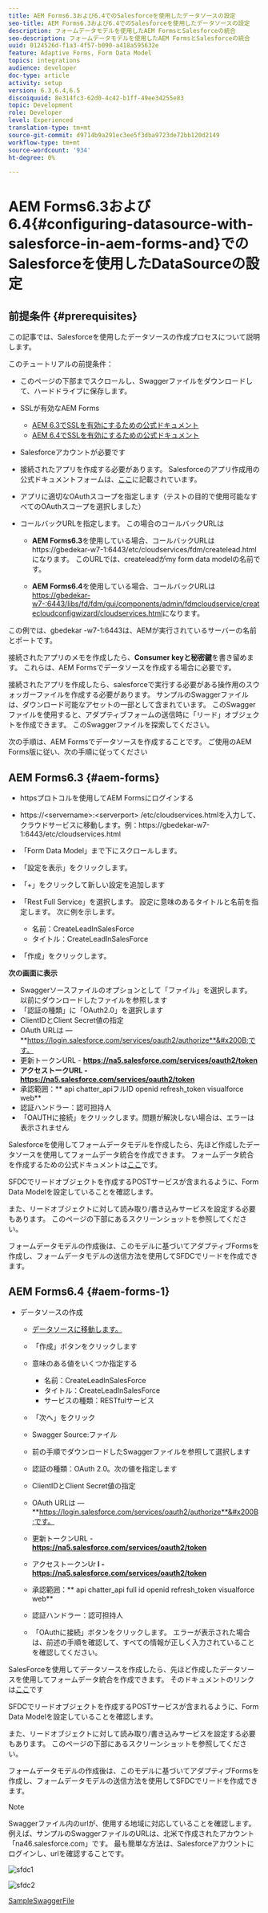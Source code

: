 ```yaml
---
title: AEM Forms6.3および6.4でのSalesforceを使用したデータソースの設定
seo-title: AEM Forms6.3および6.4でのSalesforceを使用したデータソースの設定
description: フォームデータモデルを使用したAEM FormsとSalesforceの統合
seo-description: フォームデータモデルを使用したAEM FormsとSalesforceの統合
uuid: 0124526d-f1a3-4f57-b090-a418a595632e
feature: Adaptive Forms, Form Data Model
topics: integrations
audience: developer
doc-type: article
activity: setup
version: 6.3,6.4,6.5
discoiquuid: 8e314fc3-62d0-4c42-b1ff-49ee34255e83
topic: Development
role: Developer
level: Experienced
translation-type: tm+mt
source-git-commit: d9714b9a291ec3ee5f3dba9723de72bb120d2149
workflow-type: tm+mt
source-wordcount: '934'
ht-degree: 0%

---
```



# AEM Forms6.3および6.4{#configuring-datasource-with-salesforce-in-aem-forms-and}でのSalesforceを使用したDataSourceの設定

## 前提条件 {#prerequisites}

この記事では、Salesforceを使用したデータソースの作成プロセスについて説明します。

このチュートリアルの前提条件：

* このページの下部までスクロールし、Swaggerファイルをダウンロードして、ハードドライブに保存します。
* SSLが有効なAEM Forms

   * [AEM 6.3でSSLを有効にするための公式ドキュメント](https://helpx.adobe.com/experience-manager/6-3/sites/administering/using/ssl-by-default.html)
   * [AEM 6.4でSSLを有効にするための公式ドキュメント](https://helpx.adobe.com/experience-manager/6-4/sites/administering/using/ssl-by-default.html)

* Salesforceアカウントが必要です
* 接続されたアプリを作成する必要があります。 Salesforceのアプリ作成用の公式ドキュメントフォームは、[ここ](https://help.salesforce.com/articleView?id=connected_app_create.htm&amp;type=0)に記載されています。
* アプリに適切なOAuthスコープを指定します（テストの目的で使用可能なすべてのOAuthスコープを選択しました）
* コールバックURLを指定します。 この場合のコールバックURLは

   * **AEM Forms6.3**&#x200B;を使用している場合、コールバックURLはhttps://gbedekar-w7-1:6443/etc/cloudservices/fdm/createlead.htmlになります。 このURLでは、createleadがmy form data modelの名前です。

   * **AEM Forms6.4**を使用している場合、コールバックURLは[https://gbedekar-w7-:6443/libs/fd/fdm/gui/components/admin/fdmcloudservice/createcloudconfigwizard/cloudservices.html](https://gbedekar-w7-1:6443/libs/fd/fdm/gui/components/admin/fdmcloudservice/createcloudconfigwizard/cloudservices.html)になります。

この例では、gbedekar -w7-1:6443は、AEMが実行されているサーバーの名前とポートです。

接続されたアプリのメモを作成したら、**Consumer keyと秘密鍵**&#x200B;を書き留めます。 これらは、AEM Formsでデータソースを作成する場合に必要です。

接続されたアプリを作成したら、salesforceで実行する必要がある操作用のスウォッガーファイルを作成する必要があります。 サンプルのSwaggerファイルは、ダウンロード可能なアセットの一部として含まれています。 このSwaggerファイルを使用すると、アダプティブフォームの送信時に「リード」オブジェクトを作成できます。 このSwaggerファイルを探索してください。

次の手順は、AEM Formsでデータソースを作成することです。 ご使用のAEM Forms版に従い、次の手順に従ってください

## AEM Forms6.3 {#aem-forms}

* httpsプロトコルを使用してAEM Formsにログインする
* https://&lt;servername>:&lt;serverport> /etc/cloudservices.htmlを入力して、クラウドサービスに移動します。例：https://gbedekar-w7-1:6443/etc/cloudservices.html
* 「Form Data Model」まで下にスクロールします。
* 「設定を表示」をクリックします。
* 「+」をクリックして新しい設定を追加します
* 「Rest Full Service」を選択します。 設定に意味のあるタイトルと名前を指定します。 次に例を示します。

   * 名前：CreateLeadInSalesForce
   * タイトル：CreateLeadInSalesForce

* 「作成」をクリックします。

**次の画面に表示**

* Swaggerソースファイルのオプションとして「ファイル」を選択します。 以前にダウンロードしたファイルを参照します
* 「認証の種類」に「OAuth2.0」を選択します
* ClientIDとClient Secret値の指定
* OAuth URLは — **https://login.salesforce.com/services/oauth2/authorize**&#x200B;です。
* 更新トークンURL - **https://na5.salesforce.com/services/oauth2/token**
* **アクセストークURL - https://na5.salesforce.com/services/oauth2/token**
* 承認範囲：** api   chatter_apiフルID   openid   refresh_token visualforce web**
* 認証ハンドラー：認可担持人
* 「OAUTHに接続」をクリックします。問題が解決しない場合は、エラーは表示されません

Salesforceを使用してフォームデータモデルを作成したら、先ほど作成したデータソースを使用してフォームデータ統合を作成できます。 フォームデータ統合を作成するための公式ドキュメントは[ここ](https://helpx.adobe.com/aem-forms/6-3/data-integration.html)です。

SFDCでリードオブジェクトを作成するPOSTサービスが含まれるように、Form Data Modelを設定していることを確認します。

また、リードオブジェクトに対して読み取り/書き込みサービスを設定する必要もあります。 このページの下部にあるスクリーンショットを参照してください。

フォームデータモデルの作成後は、このモデルに基づいてアダプティブFormsを作成し、フォームデータモデルの送信方法を使用してSFDCでリードを作成できます。

## AEM Forms6.4 {#aem-forms-1}

* データソースの作成

   * [データソースに移動します。](http://localhost:4502/libs/fd/fdm/gui/components/admin/fdmcloudservice/fdm.html/conf/global)

   * 「作成」ボタンをクリックします
   * 意味のある値をいくつか指定する

      * 名前：CreateLeadInSalesForce
      * タイトル：CreateLeadInSalesForce
      * サービスの種類：RESTfulサービス
   * 「次へ」をクリック
   * Swagger Source:ファイル
   * 前の手順でダウンロードしたSwaggerファイルを参照して選択します
   * 認証の種類：OAuth 2.0。次の値を指定します
   * ClientIDとClient Secret値の指定
   * OAuth URLは — **https://login.salesforce.com/services/oauth2/authorize**&#x200B;です。
   * 更新トークンURL - **https://na5.salesforce.com/services/oauth2/token**
   * アクセストークンUr **l - https://na5.salesforce.com/services/oauth2/token**
   * 承認範囲：** api chatter_api full id openid refresh_token visualforce web**
   * 認証ハンドラー：認可担持人
   * 「OAuthに接続」ボタンをクリックします。 エラーが表示された場合は、前述の手順を確認して、すべての情報が正しく入力されていることを確認してください。


SalesForceを使用してデータソースを作成したら、先ほど作成したデータソースを使用してフォームデータ統合を作成できます。 そのドキュメントのリンクは[ここ](https://helpx.adobe.com/experience-manager/6-4/forms/using/create-form-data-models.html)です

SFDCでリードオブジェクトを作成するPOSTサービスが含まれるように、Form Data Modelを設定していることを確認します。

また、リードオブジェクトに対して読み取り/書き込みサービスを設定する必要もあります。 このページの下部にあるスクリーンショットを参照してください。

フォームデータモデルの作成後は、このモデルに基づいてアダプティブFormsを作成し、フォームデータモデルの送信方法を使用してSFDCでリードを作成できます。

>[!NOTE]
>
>Swaggerファイル内のurlが、使用する地域に対応していることを確認します。 例えば、サンプルのSwaggerファイルのURLは、北米で作成されたアカウント「na46.salesforce.com」です。 最も簡単な方法は、Salesforceアカウントにログインし、urlを確認することです。

![sfdc1](assets/sfdc1.gif)

![sfdc2](assets/sfdc2.png)

[SampleSwaggerFile](assets/swagger-sales-force-lead.json)
